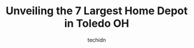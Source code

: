 ---
layout: ampstory
image: https://i0.wp.com/www.depkes.org/wp-content/uploads/2023/06/home-depot-0-in-toledo-oh-1685967262.jpeg?resize=640,853
author: techidn
featured: false
description: Discover the impressive array of Home Depot options in Toledo OH, where you can find 7 of the largest Home Depot establishments in the area. From renowned classics to hidden gems, Toledo OH 
title: Unveiling the 7 Largest Home Depot in Toledo OH
cover:
   title: Unveiling the 7 Largest Home Depot in Toledo OH
   subtitle: Rickpate
   background: https://www.depkes.org/wp-content/uploads/2023/06/home-depot-0-in-toledo-oh-1685967262.jpeg

pages: 
 - layout: thirds
   top: <h1>#1 The Home Depot</h1>
   bottom: "<p>People were acting like we were bothering them or they didnt know what was going on in their own store.  The lady working in the blinds department was very helpful.</p>"
   background: https://images.unsplash.com/photo-1564951434112-64d74cc2a2d7?ixlib=rb-4.0.3&ixid=MnwxMjA3fDB8MHxwaG90by1wYWdlfHx8fGVufDB8fHx8&auto=format&fit=crop&w=640&h=853&q=80
   backgroundblur: true
 - layout: thirds
   top: <h1>#2 The Home Depot</h1>
   bottom: "<p>5900 Airport Hwy, Toledo, OH 43615, United States</p>"
   background: https://plus.unsplash.com/premium_photo-1664640458616-3c74f8cb4589?ixlib=rb-4.0.3&ixid=MnwxMjA3fDB8MHxwaG90by1wYWdlfHx8fGVufDB8fHx8&auto=format&fit=crop&w=640&h=853&q=80
   cta:
      link: https://www.depkes.org/blog/unveiling-the-7-largest-home-depot-in-toledo-oh/
      text: Unveiling the 7 Largest Home Depot in Toledo OH
 - layout: thirds
   top: <h1>#3 The Home Depot</h1>
   bottom: "<p>9570 US-20, Rossford, OH 43460, United States</p>"
   background: https://images.unsplash.com/photo-1533998839656-76f5e4b2bccb?ixlib=rb-4.0.3&ixid=MnwxMjA3fDB8MHxwaG90by1wYWdlfHx8fGVufDB8fHx8&auto=format&fit=crop&w=640&h=853&q=80
   cta:
      link: https://www.depkes.org/blog/unveiling-the-7-largest-home-depot-in-toledo-oh/
      text: Unveiling the 7 Largest Home Depot in Toledo OH
 - layout: thirds
   top: <h1>#4 Tool & Truck Rental Center at The Home Depot</h1>
   bottom: "<p>3200 Secor Rd, Toledo, OH 43606, United States</p>"
   background: https://images.unsplash.com/photo-1541356665065-22676f35dd40?ixlib=rb-4.0.3&ixid=MnwxMjA3fDB8MHxwaG90by1wYWdlfHx8fGVufDB8fHx8&auto=format&fit=crop&w=640&h=853&q=80
   cta:
      link: https://www.depkes.org/blog/unveiling-the-7-largest-home-depot-in-toledo-oh/
      text: Unveiling the 7 Largest Home Depot in Toledo OH
 - layout: thirds
   top: <h1>#5 Pro Desk at The Home Depot</h1>
   bottom: "<p>1035 W Alexis Rd, Toledo, OH 43612, United States</p>"
   background: https://images.unsplash.com/photo-1580610447943-1bfbef5efe07?ixlib=rb-4.0.3&ixid=MnwxMjA3fDB8MHxwaG90by1wYWdlfHx8fGVufDB8fHx8&auto=format&fit=crop&w=640&h=853&q=80
   cta:
      link: https://www.depkes.org/blog/unveiling-the-7-largest-home-depot-in-toledo-oh/
      text: Unveiling the 7 Largest Home Depot in Toledo OH
 - layout: thirds
   top: <h1>#6 Pro Desk at The Home Depot</h1>
   bottom: "<p>5900 W Airport Hwy, Toledo, OH 43615, United States</p>"
   background: https://images.unsplash.com/photo-1462556791646-c201b8241a94?ixlib=rb-4.0.3&ixid=MnwxMjA3fDB8MHxwaG90by1wYWdlfHx8fGVufDB8fHx8&auto=format&fit=crop&w=640&h=853&q=80
   cta:
      link: https://www.depkes.org/blog/unveiling-the-7-largest-home-depot-in-toledo-oh/
      text: Unveiling the 7 Largest Home Depot in Toledo OH

 - layout: thirds
   middle: Continue reading...
   background: https://images.unsplash.com/photo-1496096265110-f83ad7f96608?ixlib=rb-4.0.3&ixid=MnwxMjA3fDB8MHxwaG90by1wYWdlfHx8fGVufDB8fHx8&auto=format&fit=crop&w=640&h=853&q=80
   cta:
      link: https://www.depkes.org/blog/unveiling-the-7-largest-home-depot-in-toledo-oh/
      text: Unveiling the 7 Largest Home Depot in Toledo OH
      
---